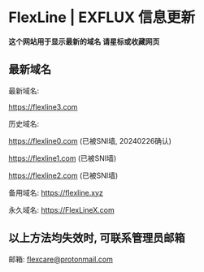 # FlexLine | EXFLUX 信息更新
**这个网站用于显示最新的域名 请星标或收藏网页**


## 最新域名
最新域名:

https://flexline3.com

历史域名:

https://flexline0.com (已被SNI墙, 20240226确认)

https://flexline1.com (已被SNI墙)

https://flexline2.com (已被SNI墙)

备用域名:
https://flexline.xyz

永久域名:
https://FlexLineX.com

## 以上方法均失效时, 可联系管理员邮箱
邮箱:
flexcare@protonmail.com
